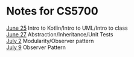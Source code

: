 # Notes for CS5700

[June 25](/Notes/jun25.md) Intro to Kotlin/Intro to UML/Intro to class  
[June 27](/Notes/jun27.md) Abstraction/Inheritance/Unit Tests  
[July 2](/Notes/jul2.md) Modularity/Observer pattern   
[July 9](/Notes/jul9.md) Observer Pattern

